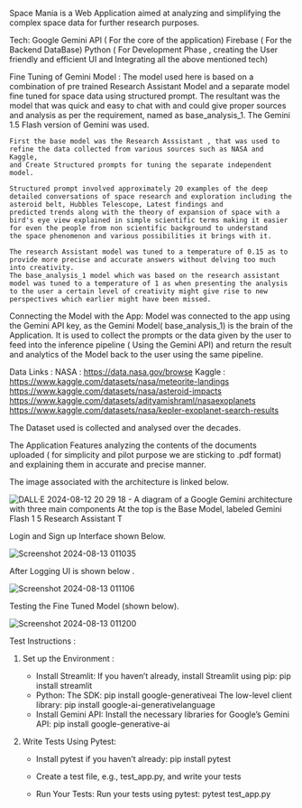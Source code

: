 Space Mania is a Web Application aimed at analyzing and simplifying the complex space data for further research purposes.

Tech:
   Google Gemini API ( For the core of the application)
   Firebase ( For the Backend DataBase)
   Python ( For Development Phase , creating the User friendly and efficient UI and Integrating all the above mentioned tech)

Fine Tuning of Gemini Model :
    The model used here is based on a combination of pre trained Research Assistant Model and a separate model fine tuned for space data using structured prompt.
    The resultant was the model that was quick and easy to chat with and could give proper sources and analysis as per the requirement, named as base_analysis_1.
    The Gemini 1.5 Flash version of Gemini was used.

    First the base model was the Research Asssistant , that was used to refine the data collected from various sources such as NASA and Kaggle,
    and Create Structured prompts for tuning the separate independent model.

    Structured prompt involved approximately 20 examples of the deep detailed conversations of space research and exploration including the asteroid belt, Hubbles Telescope, Latest findings and 
    predicted trends along with the theory of expansion of space with a bird's eye view explained in simple scientific terms making it easier for even the people from non scientific background to understand
    the space phenomenon and various possibilities it brings with it.

    The research Assistant model was tuned to a temperature of 0.15 as to provide more precise and accurate answers without delving too much into creativity.
    The base_analysis_1 model which was based on the research assistant model was tuned to a temperature of 1 as when presenting the analysis to the user a certain level of creativity might give rise to new
    perspectives which earlier might have been missed.

Connecting the Model with the App:
    Model was connected to the app using the Gemini API key, as the Gemini Model( base_analysis_1) is the brain of the Application.
    It is used to collect the prompts or the data given by the user to feed into the inference pipeline ( Using the Gemini API) and return the result and analytics of the Model back to the user using the 
    same pipeline.
     
Data Links :
    NASA : https://data.nasa.gov/browse
    Kaggle : https://www.kaggle.com/datasets/nasa/meteorite-landings
             https://www.kaggle.com/datasets/nasa/asteroid-impacts
             https://www.kaggle.com/datasets/adityamishraml/nasaexoplanets
             https://www.kaggle.com/datasets/nasa/kepler-exoplanet-search-results
             
The Dataset used is collected and analysed over the decades.

The Application Features analyzing the contents of the documents uploaded ( for simplicity and pilot purpose we are sticking to .pdf format) and explaining them in accurate and precise manner.

The image associated with the architecture is linked below.

![DALL·E 2024-08-12 20 29 18 - A diagram of a Google Gemini architecture with three main components  At the top is the Base Model, labeled Gemini Flash 1 5 Research Assistant  T](https://github.com/user-attachments/assets/07c55584-8dcc-4507-9c4f-cf5209bf8bbd)


Login and Sign up Interface shown Below.

![Screenshot 2024-08-13 011035](https://github.com/user-attachments/assets/3e2f2f77-3529-48ac-bd34-ae362a9320e4)


After Logging UI is shown below .

![Screenshot 2024-08-13 011106](https://github.com/user-attachments/assets/8723972a-b99e-43c3-9a9b-9184a78e8804)

Testing the Fine Tuned Model (shown below).

![Screenshot 2024-08-13 011200](https://github.com/user-attachments/assets/e27f498d-c82a-48c0-8a91-22f0c7aa7025)


Test Instructions :
  1. Set up the Environment :
        - Install Streamlit: If you haven’t already, install Streamlit using pip:
               pip install streamlit
        - Python:
               The SDK: pip install google-generativeai
               The low-level client library: pip install google-ai-generativelanguage
        - Install Gemini API: Install the necessary libraries for Google’s Gemini API:
               pip install google-generative-ai

   2. Write Tests Using Pytest:
       - Install pytest if you haven’t already:
              pip install pytest

       - Create a test file, e.g., test_app.py, and write your tests
     
       - Run Your Tests:
             Run your tests using pytest:  pytest test_app.py
          

